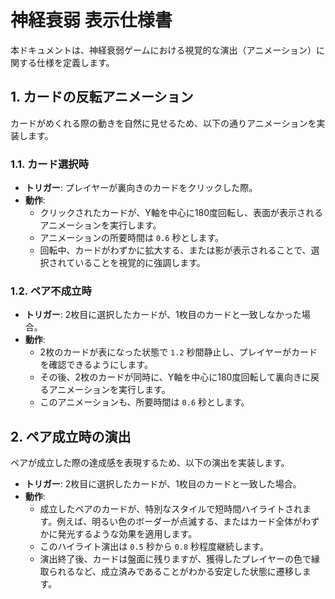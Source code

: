 # 神経衰弱 表示仕様書

本ドキュメントは、神経衰弱ゲームにおける視覚的な演出（アニメーション）に関する仕様を定義します。

## 1. カードの反転アニメーション

カードがめくれる際の動きを自然に見せるため、以下の通りアニメーションを実装します。

### 1.1. カード選択時

-   **トリガー**: プレイヤーが裏向きのカードをクリックした際。
-   **動作**:
    -   クリックされたカードが、Y軸を中心に180度回転し、表面が表示されるアニメーションを実行します。
    -   アニメーションの所要時間は `0.6` 秒とします。
    -   回転中、カードがわずかに拡大する、または影が表示されることで、選択されていることを視覚的に強調します。

### 1.2. ペア不成立時

-   **トリガー**: 2枚目に選択したカードが、1枚目のカードと一致しなかった場合。
-   **動作**:
    -   2枚のカードが表になった状態で `1.2` 秒間静止し、プレイヤーがカードを確認できるようにします。
    -   その後、2枚のカードが同時に、Y軸を中心に180度回転して裏向きに戻るアニメーションを実行します。
    -   このアニメーションも、所要時間は `0.6` 秒とします。

## 2. ペア成立時の演出

ペアが成立した際の達成感を表現するため、以下の演出を実装します。

-   **トリガー**: 2枚目に選択したカードが、1枚目のカードと一致した場合。
-   **動作**:
    -   成立したペアのカードが、特別なスタイルで短時間ハイライトされます。例えば、明るい色のボーダーが点滅する、またはカード全体がわずかに発光するような効果を適用します。
    -   このハイライト演出は `0.5` 秒から `0.8` 秒程度継続します。
    -   演出終了後、カードは盤面に残りますが、獲得したプレイヤーの色で縁取られるなど、成立済みであることがわかる安定した状態に遷移します。